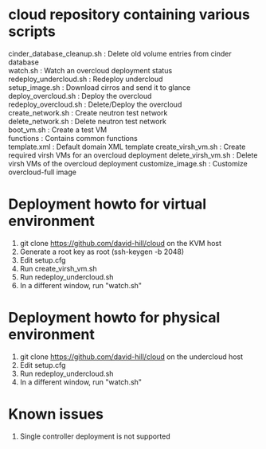 # cloud repository containing various scripts


cinder_database_cleanup.sh : Delete old volume  entries from cinder database<BR>
watch.sh : Watch an overcloud deployment status<BR>
redeploy_undercloud.sh : Redeploy undercloud<BR>
setup_image.sh : Download cirros and send it to glance<BR>
deploy_overcloud.sh : Deploy the overcloud <BR>
redeploy_overcloud.sh : Delete/Deploy the overcloud <BR>
create_network.sh : Create neutron test network<BR>
delete_network.sh : Delete neutron test network<BR>
boot_vm.sh : Create a test VM<BR>
functions : Contains common functions<BR>
template.xml : Default domain XML template
create_virsh_vm.sh : Create required virsh VMs for an overcloud deployment
delete_virsh_vm.sh : Delete virsh VMs of the overcloud deployment 
customize_image.sh : Customize overcloud-full image

# Deployment howto for virtual environment 
1. git clone https://github.com/david-hill/cloud on the KVM host
2. Generate a root key as root (ssh-keygen -b 2048)
3. Edit setup.cfg
4. Run create_virsh_vm.sh
5. Run redeploy_undercloud.sh
6. In a different window, run "watch.sh"

# Deployment howto for physical environment
1. git clone https://github.com/david-hill/cloud on the undercloud host
2. Edit setup.cfg
3. Run redeploy_undercloud.sh
4. In a different window, run "watch.sh"

# Known issues
1. Single controller deployment is not supported
